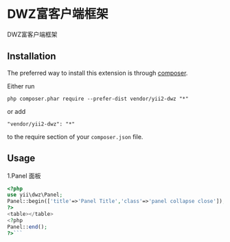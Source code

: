 DWZ富客户端框架
=========
DWZ富客户端框架

Installation
------------

The preferred way to install this extension is through [composer](http://getcomposer.org/download/).

Either run

```
php composer.phar require --prefer-dist vendor/yii2-dwz "*"
```

or add

```
"vendor/yii2-dwz": "*"
```

to the require section of your `composer.json` file.


Usage
-----
1.Panel 面板
```php
<?php
use yii\dwz\Panel;
Panel::begin(['title'=>'Panel Title','class'=>'panel collapse close']);
?>
<table></table>
<?php
Panel::end();
?>```

